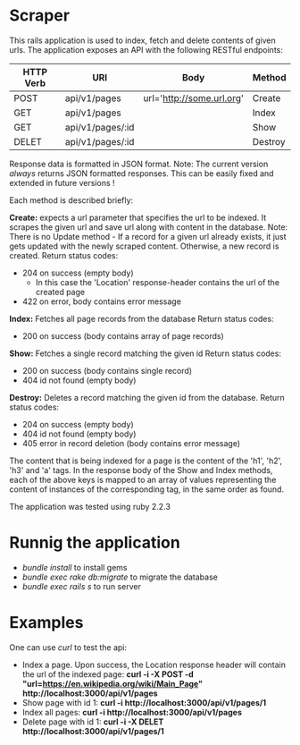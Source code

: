 # Scraper

This rails application is used to index, fetch and delete contents of given urls.
The application exposes an API with the following RESTful endpoints:

| HTTP Verb | URI              | Body                      | Method      |
|-----------|------------------|---------------------------|-------------|
|  POST     | api/v1/pages     | url='http://some.url.org' | Create      |
|  GET      | api/v1/pages     |                           | Index       |
|  GET      | api/v1/pages/:id |                           | Show        |
|  DELET    | api/v1/pages/:id |                           | Destroy     |

Response data is formatted in JSON format.
Note: The current version *always* returns JSON formatted responses. 
This can be easily fixed and extended in future versions !

Each method is described briefly:

__Create:__ expects a url parameter that specifies the url to be indexed.
It scrapes the given url and save url along with content in the database.
Note: There is no Update method - If a record for a given url already exists, 
it just gets updated with the newly scraped content. Otherwise, a new record is created.
Return status codes: 
* 204 on success (empty body)
  * In this case the 'Location' response-header contains the url of the created page
* 422 on error, body contains error message

__Index:__ Fetches all page records from the database 
Return status codes:
* 200 on success (body contains array of page records)

__Show:__ Fetches a single record matching the given id
Return status codes:
* 200 on success (body contains single record)
* 404 id not found (empty body) 

__Destroy:__ Deletes a record matching the given id from the database.
Return status codes:
* 204 on success (empty body)
* 404 id not found (empty body)
* 405 error in record deletion (body contains error message)

The content that is being indexed for a page is the content of the 'h1', 'h2', 'h3' and 'a' tags.
In the response body of the Show and Index methods, each of the above keys is 
mapped to an array of values representing the content of instances of the corresponding tag, in the same order as found.

The application was tested using ruby 2.2.3 

# Runnig the application
* _bundle install_ to install gems
* _bundle exec rake db:migrate_ to migrate the database
* _bundle exec rails s_ to run server

# Examples
One can use _curl_ to test the api:

* Index a page. Upon success, the Location response header will contain the url of the indexed page:
  __curl -i -X POST -d "url=https://en.wikipedia.org/wiki/Main_Page" http://localhost:3000/api/v1/pages__
* Show page with id 1:
  __curl -i http://localhost:3000/api/v1/pages/1__
* Index all pages:
  __curl -i http://localhost:3000/api/v1/pages__
* Delete page with id 1:
  __curl -i -X DELET http://localhost:3000/api/v1/pages/1__

